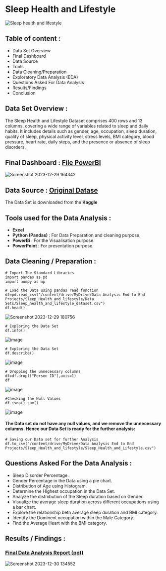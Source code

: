 # Sleep Health and Lifestyle
![Sleep health and lifestyle](https://github.com/himanshucgithub/Project/assets/112814361/cb0c780c-4563-4621-9187-0503370f8fa8)

## Table of content :
* Data Set Overview
* Final Dashboard
* Data Source
* Tools
* Data Cleaning/Preparation
* Exploratory Data Analysis (EDA)
* Questions Asked For Data Analysis
* Results/Findings
* Conclusion

## Data Set Overview :
The Sleep Health and Lifestyle Dataset comprises 400 rows and 13 columns, covering a wide range of variables related to sleep and daily habits. It includes details such as gender, age, occupation, sleep duration, quality of sleep, physical activity level, stress levels, BMI category, blood pressure, heart rate, daily steps, and the presence or absence of sleep disorders.

## Final Dashboard : [File PowerBI](https://github.com/himanshucgithub/Files/blob/main/End%20to%20End%20Projects/Sleep%20Health%20and%20Lifestyle/Sleep_Health_and_Lifestyle/Sleep_Health_and_Lifestyle.pbix)

![Screenshot 2023-12-29 164342](https://github.com/himanshucgithub/Project/assets/112814361/7d8254b1-886a-4c27-bac0-cf1631d7dbc0)

## Data Source : [Original Datase](https://github.com/himanshucgithub/Files/blob/main/End%20to%20End%20Projects/Sleep%20Health%20and%20Lifestyle/Sleep_Health_and_Lifestyle/Original%20Data%20set/Sleep_health_and_lifestyle_dataset.csv)
The Data Set is downloaded from the **Kaggle**


## Tools used for the Data Analysis :
* **Excel**
* **Python (Pandas)** : For Data Preparation and cleaning purpose.
* **PowerBi** : For the Visualisation purpose.
* **PowerPoint** : For presentation purpose.

## Data Cleaning / Preparation :
```
# Import The Standard Libraries
import pandas as pd
import numpy as np
```
```
# Load the Data using pandas read function
df=pd.read_csv("/content/drive/MyDrive/Data Analysis End to End Projects/Sleep_Health_and_lifestyle/Data Sets/Sleep_health_and_lifestyle_dataset.csv")
df.head()
```

![Screenshot 2023-12-29 180756](https://github.com/himanshucgithub/Project/assets/112814361/ca998876-ee30-494e-b4f1-08ed2dac636d)

```
# Exploring the Data Set
df.info()
```

![image](https://github.com/himanshucgithub/Project/assets/112814361/edadbaf8-6322-4469-b933-8693d164f585)

```
# Exploring the Data Set
df.describe()
```

![image](https://github.com/himanshucgithub/Project/assets/112814361/2e8021df-519d-47c2-ae44-7ca8b35aa2c8)

```
# Dropping the unnecessary columns
df=df.drop(["Person ID"],axis=1)
df
```

![image](https://github.com/himanshucgithub/Project/assets/112814361/2639bf7a-a1e6-4656-9cbe-adab47fab0b0)

```
#Checking the Null Values
df.isna().sum()
```

![image](https://github.com/himanshucgithub/Project/assets/112814361/6f4462ab-9795-4c5f-8e6e-ad657cbb53df)

#### The Data set do not have any null values, and we remove the unnecessary columns. Hence our Data Set is ready for the further analysis:

```
# Saving our Data set for further Analysis
df.to_csv("/content/drive/MyDrive/Data Analysis End to End Projects/Sleep_Health_and_lifestyle/Sleep_Health_and_Lifestyle.csv")
```

## Questions Asked For the Data Analysis :
* Sleep Disorder Percentage.
* Gender Percentage in the Data using a pie chart.
* Distribution of Age using Histogram.
* Determine the Highest occupation in the Data Set.
* Analyze the distriibution of the Sleep duration based on Gender.
* Visualize the average sleep duration across different occupations using a bar chart.
* Explore the relationship betn average sleep duration and BMI category.
* Identify the Dominent occupation within the Male Category.
* Find the Average Heart with the BMI category.

## Results / Findings :
### [Final Data Analysis Report (ppt)](https://github.com/himanshucgithub/Files/blob/main/End%20to%20End%20Projects/Sleep%20Health%20and%20Lifestyle/Sleep_Health_and_Lifestyle/Final%20Analysis%20Report.pptx)

![Screenshot 2023-12-30 134552](https://github.com/himanshucgithub/Project/assets/112814361/f52f9fd2-7b4e-4069-81d4-360dfa51ad42)

